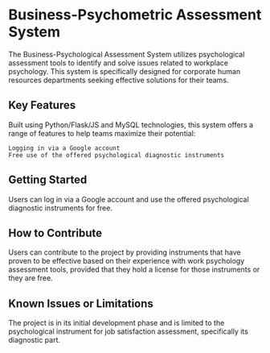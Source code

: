 # Business-Psychometric Assessment System
The Business-Psychological Assessment System utilizes psychological assessment tools to identify and solve issues related to workplace psychology. This system is specifically designed for corporate human resources departments seeking effective solutions for their teams.

## Key Features

Built using Python/Flask/JS and MySQL technologies, this system offers a range of features to help teams maximize their potential:

    Logging in via a Google account
    Free use of the offered psychological diagnostic instruments

## Getting Started
Users can log in via a Google account and use the offered psychological diagnostic instruments
for free.

## How to Contribute
Users can contribute to the project by providing instruments that have proven to be effective
based on their experience with work psychology assessment tools, provided that they hold a
license for those instruments or they are free.

## Known Issues or Limitations
The project is in its initial development phase and is limited to the psychological instrument for
job satisfaction assessment, specifically its diagnostic part.
